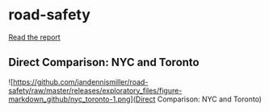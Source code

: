 # road-safety

[Read the report](https://github.com/iandennismiller/road-safety/blob/master/releases/exploratory.md)

## Direct Comparison: NYC and Toronto

![https://github.com/iandennismiller/road-safety/raw/master/releases/exploratory_files/figure-markdown_github/nyc_toronto-1.png](Direct Comparison: NYC and Toronto)
